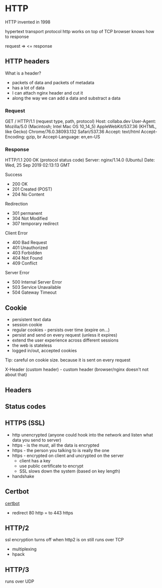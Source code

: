# HTTP

HTTP invented in 1998

hypertext transport protocol
http works on top of TCP
browser knows how to response

request =>
<= response

## HTTP headers

What is a header?

- packets of data and packets of metadata
- has a lot of data
- I can attach nginx header and cut it
- along the way we can add a data and substract a data

### Request

GET / HTTP/1.1 (request type, path, protocol)
Host: collaba.dev
User-Agent: Mozilla/5.0 (Macintosh; Intel Mac OS 10_14_5) AppleWebKit/537.36 (KHTML, like Gecko) Chrome/76.0.38093.132
Safari/537.36
Accept: text/html
Accept-Encoding: gzip, br
Accept-Language: en,en-US

### Response

HTTP/1.1 200 OK (protocol status code)
Server: nginx/1.14.0 (Ubuntu)
Date: Wed, 25 Sep 2019 02:13:13 GMT

Success

- 200 OK
- 201 Created (POST)
- 204 No Content

Redirection

- 301 permanent
- 304 Not Modified
- 307 temporary redirect

Client Error

- 400 Bad Request
- 401 Unauthorized
- 403 Forbidden
- 404 Not Found
- 409 Conflict

Server Error

- 500 Internal Server Error
- 503 Service Unavailable
- 504 Gateway Timeout

## Cookie

- persistent text data
- session cookie
- regular cookies - persists over time (expire on...)
- persist and send on every request (unless it expires)
- extend the user experience across different sessions
- the web is stateless
- logged in/out, accepted cookies

Tip: careful on cookie size. because it is sent on every request

X-Header (custom header) - custom header (browser/nginx doesn't not about that)

## Headers

## Status codes

## HTTPS (SSL)

- http unencrypted (anyone could hook into the network and listen what data you send to server)
- https - is the must, all the data is encrypted
- https - the person you talking to is really the one
- https - encrypted on client and uncrypted on the server
  - client has a key
  - use public certificate to encrypt
  - SSL slows down the system (based on key length)
- handshake

## Certbot

[certbot](https://certbot.eff.org/lets-encrypt/ubuntubionic-nginx)

- redirect 80 http = to 443 https

## HTTP/2

ssl encryption turns off when http2 is on
still runs over TCP

- multiplexing
- hpack

## HTTP/3

runs over UDP
